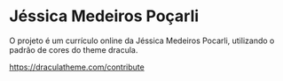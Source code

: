 # Jéssica Medeiros Poçarli

O projeto é um currículo online da Jéssica Medeiros Pocarli, utilizando o padrão de cores do theme dracula.

https://draculatheme.com/contribute